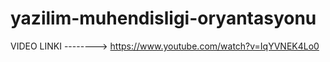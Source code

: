 # yazilim-muhendisligi-oryantasyonu
VIDEO LINKI -------->  https://www.youtube.com/watch?v=IqYVNEK4Lo0
